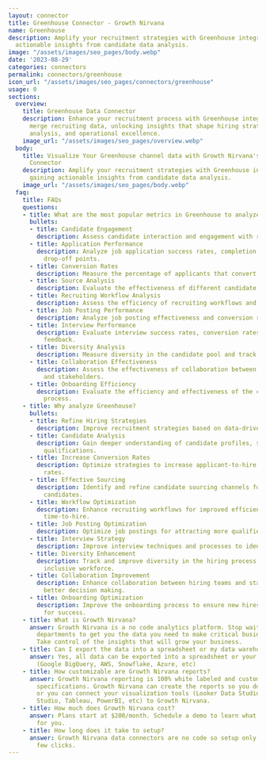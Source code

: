 ```yaml
---
layout: connector
title: Greenhouse Connector - Growth Nirvana
name: Greenhouse
description: Amplify your recruitment strategies with Greenhouse integration, gaining
  actionable insights from candidate data analysis.
image: "/assets/images/seo_pages/body.webp"
date: '2023-08-29'
categories: connectors
permalink: connectors/greenhouse
icon_url: "/assets/images/seo_pages/connectors/greenhouse"
usage: 0
sections:
  overview:
    title: Greenhouse Data Connector
    description: Enhance your recruitment process with Greenhouse integration. Seamlessly
      merge recruiting data, unlocking insights that shape hiring strategies, candidate
      analysis, and operational excellence.
    image_url: "/assets/images/seo_pages/overview.webp"
  body:
    title: Visualize Your Greenhouse channel data with Growth Nirvana's Greenhouse
      Connector
    description: Amplify your recruitment strategies with Greenhouse integration,
      gaining actionable insights from candidate data analysis.
    image_url: "/assets/images/seo_pages/body.webp"
  faq:
    title: FAQs
    questions:
    - title: What are the most popular metrics in Greenhouse to analyze?
      bullets:
      - title: Candidate Engagement
        description: Assess candidate interaction and engagement with recruiting materials.
      - title: Application Performance
        description: Analyze job application success rates, completion rates, and
          drop-off points.
      - title: Conversion Rates
        description: Measure the percentage of applicants that convert into hires.
      - title: Source Analysis
        description: Evaluate the effectiveness of different candidate sourcing strategies.
      - title: Recruiting Workflow Analysis
        description: Assess the efficiency of recruiting workflows and identify bottlenecks.
      - title: Job Posting Performance
        description: Analyze job posting effectiveness and conversion rates.
      - title: Interview Performance
        description: Evaluate interview success rates, conversion rates, and candidate
          feedback.
      - title: Diversity Analysis
        description: Measure diversity in the candidate pool and track diversity goals.
      - title: Collaboration Effectiveness
        description: Assess the effectiveness of collaboration between hiring teams
          and stakeholders.
      - title: Onboarding Efficiency
        description: Evaluate the efficiency and effectiveness of the candidate onboarding
          process.
    - title: Why analyze Greenhouse?
      bullets:
      - title: Refine Hiring Strategies
        description: Improve recruitment strategies based on data-driven insights.
      - title: Candidate Analysis
        description: Gain deeper understanding of candidate profiles, skills, and
          qualifications.
      - title: Increase Conversion Rates
        description: Optimize strategies to increase applicant-to-hire conversion
          rates.
      - title: Effective Sourcing
        description: Identify and refine candidate sourcing channels for better quality
          candidates.
      - title: Workflow Optimization
        description: Enhance recruiting workflows for improved efficiency and faster
          time-to-hire.
      - title: Job Posting Optimization
        description: Optimize job postings for attracting more qualified candidates.
      - title: Interview Strategy
        description: Improve interview techniques and processes to identify top candidates.
      - title: Diversity Enhancement
        description: Track and improve diversity in the hiring process for a more
          inclusive workforce.
      - title: Collaboration Improvement
        description: Enhance collaboration between hiring teams and stakeholders for
          better decision making.
      - title: Onboarding Optimization
        description: Improve the onboarding process to ensure new hires are set up
          for success.
    - title: What is Growth Nirvana?
      answer: Growth Nirvana is a no code analytics platform. Stop waiting for other
        departments to get you the data you need to make critical business decisions.
        Take control of the insights that will grow your business.
    - title: Can I export the data into a spreadsheet or my data warehouse?
      answer: Yes, all data can be exported into a spreadsheet or your data warehouse
        (Google BigQuery, AWS, Snowflake, Azure, etc)
    - title: How customizable are Growth Nirvana reports?
      answer: Growth Nirvana reporting is 100% white labeled and customized to your
        specifications. Growth Nirvana can create the reports so you don’t have to
        or you can connect your visualization tools (Looker Data Studio/Google Data
        Studio, Tableau, PowerBI, etc) to Growth Nirvana.
    - title: How much does Growth Nirvana cost?
      answer: Plans start at $200/month. Schedule a demo to learn what plan is best
        for you.
    - title: How long does it take to setup?
      answer: Growth Nirvana data connectors are no code so setup only requires a
        few clicks.
---
```


